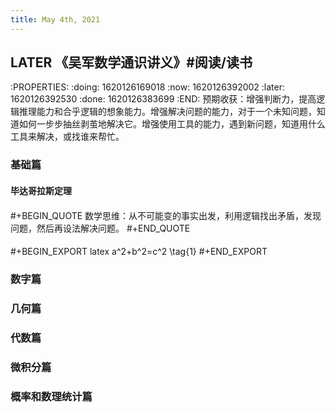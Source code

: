 ```yaml
---
title: May 4th, 2021
---
```


## LATER 《吴军数学通识讲义》#阅读/读书
:PROPERTIES:
:doing: 1620126169018
:now: 1620126392002
:later: 1620126392530
:done: 1620126383699
:END:
预期收获：增强判断力，提高逻辑推理能力和合乎逻辑的想象能力。增强解决问题的能力，对于一个未知问题，知道如何一步步抽丝剥茧地解决它。增强使用工具的能力，遇到新问题，知道用什么工具来解决，或找谁来帮忙。
### 基础篇
#### 毕达哥拉斯定理
####
#+BEGIN_QUOTE
数学思维：从不可能变的事实出发，利用逻辑找出矛盾，发现问题，然后再设法解决问题。
#+END_QUOTE
#### 
#+BEGIN_EXPORT latex
a^2+b^2=c^2 \tag{1}
#+END_EXPORT
### 数字篇
### 几何篇
### 代数篇
### 微积分篇
### 概率和数理统计篇
##
